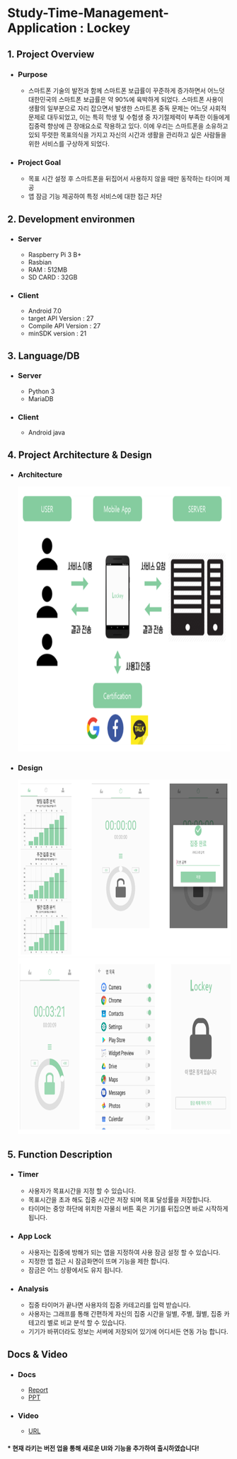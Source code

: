 # Study-Time-Management-Application : Lockey

## 1. Project Overview 
+ ### Purpose 
  * 스마트폰 기술의 발전과 함께 스마트폰 보급률이 꾸준하게 증가하면서 어느덧 대한민국의 스마트폰 보급률은 약 90%에 육박하게 되었다. 
  스마트폰 사용이 생활의 일부분으로 자리 잡으면서 발생한 스마트폰 중독 문제는 어느덧 사회적 문제로 대두되었고, 
  이는 특히 학생 및 수험생 중 자기절제력이 부족한 이들에게 집중력 향상에 큰 장애요소로 작용하고 있다. 
  이에 우리는 스마트폰을 소유하고 있되 뚜렷한 목표의식을 가지고 자신의 시간과 생활을 관리하고 싶은 사람들을 위한 서비스를 구상하게 되었다.

+ ### Project Goal
  - 목표 시간 설정 후 스마트폰을 뒤집어서 사용하지 않을 때만 동작하는 타이머 제공
  - 앱 잠금 기능 제공하여 특정 서비스에 대한 접근 차단
  
## 2. Development environmen
+ ### Server
  * Raspberry Pi 3 B+
  * Rasbian
  * RAM : 512MB
  * SD CARD : 32GB
+ ### Client
  * Android 7.0
  * target API Version : 27
  * Compile API Version : 27
  * minSDK version : 21
  
## 3. Language/DB
+ ### Server
  * Python 3
  * MariaDB
+ ### Client
  * Android java
  
## 4. Project Architecture & Design
+ ### Architecture
   <img src="pic/Architecture.PNG" width="700" height="600">
+ ### Design
   <img src="pic/Design1.PNG" width="700" height="400">
   <img src="pic/Design2.PNG" width="700" height="400">

## 5. Function Description
+ ### Timer
  * 사용자가 목표시간을 지정 할 수 있습니다.
  * 목표시간을 초과 해도 집중 시간은 저장 되며 목표 달성률을 저장합니다.
  * 타이머는 중앙 하단에 위치한 자물쇠 버튼 혹은 기기를 뒤집으면 바로 시작하게 됩니다.
+ ### App Lock
  * 사용자는 집중에 방해가 되는 앱을 지정하여 사용 잠금 설정 할 수 있습니다.
  * 지정한 앱 접근 시 잠금화면이 뜨며 기능을 제한 합니다.
  * 잠금은 어느 상황에서도 유지 됩니다.
+ ### Analysis
  * 집중 타이머가 끝나면 사용자의 집중 카테고리를 입력 받습니다.
  * 사용자는 그래프를 통해 간편하게 자신의 집중 시간을 일별, 주별, 월별, 집중 카테고리 별로 비교 분석 할 수 있습니다.
  * 기기가 바뀌더라도 정보는 서버에 저장되어 있기에 어디서든 연동 가능 합니다.

## Docs & Video
+ ### Docs
  * [Report](docs/Report.hwp)
  * [PPT](docs/PPT.pdf)
+ ### Video
  * [URL](https://www.youtube.com/watch?v=lm0zOXoS0Ig&feature=youtu.be)
  
#### * 현재 라키는 버전 업을 통해 새로운 UI와 기능을 추가하여 출시하였습니다! 
